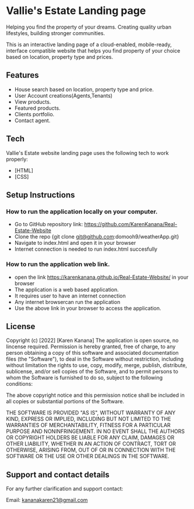 # Vallie's Estate Landing page
Helping you find the property of your dreams.
Creating quality urban lifestyles, building stronger communities.


This is an interactive landing page of a cloud-enabled, mobile-ready, interface compatible website that helps you find property of your choice based on location, property type and prices.

## Features

- House search based on location, property type and price.
- User Account creations(Agents,Tenants)
- View products.
- Featured products.
- Clients portfolio.
- Contact agent.


## Tech

Vallie's Estate website landing page  uses the following tech to work properly:

- [HTML]
- [CSS]

## Setup Instructions
### How to run the application locally on your computer.
- Go to GitHub repository link: https://github.com/KarenKanana/Real-Estate-Website
- Clone the repo {git clone git@github.com:domooh9/weatherApp.git}
- Navigate to index.html and open it in your browser
- Internet connection is needed to run index.html succesfully

### How to run the application web link.
- open the link https://karenkanana.github.io/Real-Estate-Website/ in your browser
- The application is a web based application.
- It requires user to have an internet connection
- Any internet browsercan run the application
- Use the above link in your browser to access the application.

## License
Copyright (c) [2022] [Karen Kanana]
The application is open source, no lincense required.
Permission is hereby granted, free of charge, to any person obtaining a copy of this software and associated documentation files (the "Software"), to deal in the Software without restriction, including without limitation the rights to use, copy, modify, merge, publish, distribute, sublicense, and/or sell copies of the Software, and to permit persons to whom the Software is furnished to do so, subject to the following conditions:

The above copyright notice and this permission notice shall be included in all copies or substantial portions of the Software.

THE SOFTWARE IS PROVIDED "AS IS", WITHOUT WARRANTY OF ANY KIND, EXPRESS OR IMPLIED, INCLUDING BUT NOT LIMITED TO THE WARRANTIES OF MERCHANTABILITY, FITNESS FOR A PARTICULAR PURPOSE AND NONINFRINGEMENT. IN NO EVENT SHALL THE AUTHORS OR COPYRIGHT HOLDERS BE LIABLE FOR ANY CLAIM, DAMAGES OR OTHER LIABILITY, WHETHER IN AN ACTION OF CONTRACT, TORT OR OTHERWISE, ARISING FROM, OUT OF OR IN CONNECTION WITH THE SOFTWARE OR THE USE OR OTHER DEALINGS IN THE SOFTWARE.

## Support and contact details
For any further clarification and support contact:

Email: kananakaren21@gmail.com 






